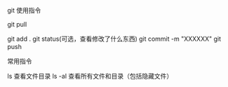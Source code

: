 git 使用指令

git pull

git add .
git status(可选，查看修改了什么东西)
git commit -m "XXXXXX"
git push

常用指令

ls         查看文件目录
ls -al     查看所有文件和目录（包括隐藏文件） 